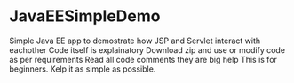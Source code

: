 # JavaEESimpleDemo
Simple Java EE app to demostrate how JSP and Servlet interact with eachother
Code itself is explainatory
Download zip and use or modify code as per requirements
Read all code comments they are big help
This is for beginners.
Kelp it as simple as possible.
